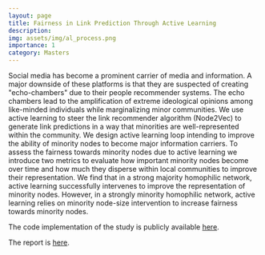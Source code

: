 ```yaml
---
layout: page
title: Fairness in Link Prediction Through Active Learning
description: 
img: assets/img/al_process.png
importance: 1
category: Masters
---
```



 Social media has become a prominent carrier of media and information. A major downside of these platforms is that they are suspected of creating "echo-chambers" due to their people recommender systems. The echo chambers lead to the amplification of extreme ideological opinions among like-minded individuals while marginalizing minor communities. We use active learning to steer the link recommender algorithm (Node2Vec) to generate link predictions in a way that minorities are well-represented within the community. We design active learning loop intending to improve the ability of minority nodes to become major information carriers. To assess the fairness towards minority nodes due to active learning we introduce two metrics to evaluate how important minority nodes become over time and how much they disperse within local communities to improve their representation. We find that in a strong
majority homophilic network, active learning successfully intervenes to improve the representation of minority nodes. However, in a strongly minority homophilic network, active learning relies on minority node-size intervention to increase fairness towards minority nodes.

The code implementation of the study is publicly available [here](https://github.com/madhu221b/himl-link-prediction).

The report is [here](https://github.com/madhu221b/himl-link-prediction/blob/main/report.pdf).